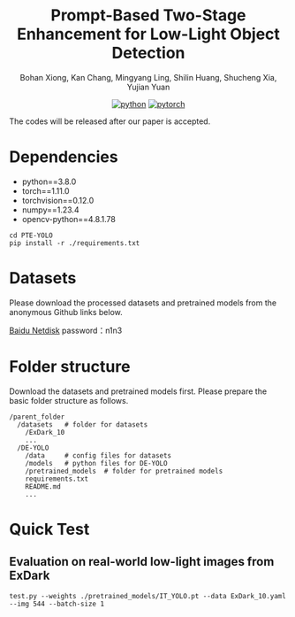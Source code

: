 <div align="center">

# Prompt-Based Two-Stage Enhancement for Low-Light Object Detection

Bohan Xiong, Kan Chang, Mingyang Ling, Shilin Huang, Shucheng Xia, Yujian Yuan

[![python](https://img.shields.io/badge/-Python_3.6_%7C_3.7-blue?logo=python&logoColor=white)](https://github.com/pre-commit/pre-commit)
[![pytorch](https://img.shields.io/badge/PyTorch-ee4c2c?logo=pytorch&logoColor=white)](https://pytorch.org/get-started/locally/)

</div>


The codes will be released after our paper is accepted.

# Dependencies

* python==3.8.0
* torch==1.11.0
* torchvision==0.12.0
* numpy==1.23.4
* opencv-python==4.8.1.78
  
```
cd PTE-YOLO
pip install -r ./requirements.txt
```

# Datasets
Please download the processed datasets and pretrained models from the anonymous Github links below.

[Baidu Netdisk](https://pan.baidu.com/s/1j_v8EdY9l0YXxkjq6lD66w) password：n1n3

# Folder structure
Download the datasets and pretrained models first. Please prepare the basic folder structure as follows.
```
/parent_folder
  /datasets   # folder for datasets 
    /ExDark_10
    ...
  /DE-YOLO
    /data     # config files for datasets
    /models   # python files for DE-YOLO
    /pretrained_models  # folder for pretrained models
    requirements.txt
    README.md
    ...
```

# Quick Test
## Evaluation on real-world low-light images from ExDark
```
test.py --weights ./pretrained_models/IT_YOLO.pt --data ExDark_10.yaml --img 544 --batch-size 1
```
